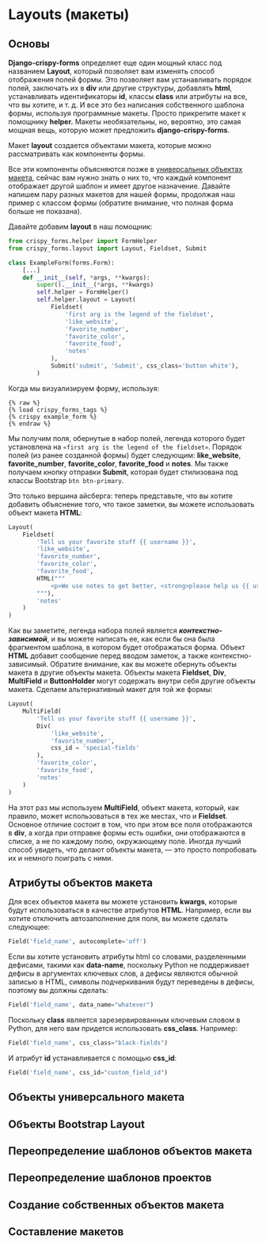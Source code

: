 # Layouts (макеты)

## Основы

**Django-crispy-forms** определяет еще один мощный класс под названием **Layout**, который позволяет вам изменять способ отображения полей формы. Это позволяет вам устанавливать порядок полей, заключать их в **div** или другие структуры, добавлять **html**, устанавливать идентификаторы **id**, классы **class** или атрибуты на все, что вы хотите, и т. д. И все это без написания собственного шаблона формы, используя программные макеты. Просто прикрепите макет к помощнику **helper.** Макеты необязательны, но, вероятно, это самая мощная вещь, которую может предложить **django-crispy-forms**.

Макет **layout** создается объектами макета, которые можно рассматривать как компоненты формы.

Все эти компоненты объясняются позже в [универсальных объектах макета](layouts-makety.md#obekty-universalnogo-maketa), сейчас вам нужно знать о них то, что каждый компонент отображает другой шаблон и имеет другое назначение. Давайте напишем пару разных макетов для нашей формы, продолжая наш пример с классом формы (обратите внимание, что полная форма больше не показана).

Давайте добавим **layout** в наш помощник:

```python
from crispy_forms.helper import FormHelper
from crispy_forms.layout import Layout, Fieldset, Submit

class ExampleForm(forms.Form):
    [...]
    def __init__(self, *args, **kwargs):
        super().__init__(*args, **kwargs)
        self.helper = FormHelper()
        self.helper.layout = Layout(
            Fieldset(
                'first arg is the legend of the fieldset',
                'like_website',
                'favorite_number',
                'favorite_color',
                'favorite_food',
                'notes'
            ),
            Submit('submit', 'Submit', css_class='button white'),
        )
```

Когда мы визуализируем форму, используя:

```django
{% raw %}
{% load crispy_forms_tags %}
{% crispy example_form %}
{% endraw %}
```

Мы получим поля, обернутые в набор полей, легенда которого будет установлена ​​на `«first arg is the legend of the fieldset»`. Порядок полей (из ранее созданной формы) будет следующим: **like\_website**, **favorite\_number**, **favorite\_color**, **favorite\_food** и **notes**. Мы также получаем кнопку отправки **Submit**, которая будет стилизована под классы Bootstrap `btn btn-primary`.

Это только вершина айсберга: теперь представьте, что вы хотите добавить объяснение того, что такое заметки, вы можете использовать объект макета **HTML**:

```python
Layout(
    Fieldset(
        'Tell us your favorite stuff {{ username }}',
        'like_website',
        'favorite_number',
        'favorite_color',
        'favorite_food',
        HTML("""
            <p>We use notes to get better, <strong>please help us {{ username }}</strong></p>
        """),
        'notes'
    )
)
```

Как вы заметите, легенда набора полей является _**контекстно-зависимой**_, и вы можете написать ее, как если бы она была фрагментом шаблона, в котором будет отображаться форма. Объект **HTML** добавит сообщение перед вводом заметок, а также контекстно-зависимый. Обратите внимание, как вы можете обернуть объекты макета в другие объекты макета. Объекты макета **Fieldset**, **Div**, **MultiField** и **ButtonHolder** могут содержать внутри себя другие объекты макета. Сделаем альтернативный макет для той же формы:

```python
Layout(
    MultiField(
        'Tell us your favorite stuff {{ username }}',
        Div(
            'like_website',
            'favorite_number',
            css_id = 'special-fields'
        ),
        'favorite_color',
        'favorite_food',
        'notes'
    )
)
```

На этот раз мы используем **MultiField**, объект макета, который, как правило, может использоваться в тех же местах, что и **Fieldset**. Основное отличие состоит в том, что при этом все поля отображаются в **div**, а когда при отправке формы есть ошибки, они отображаются в списке, а не по каждому полю, окружающему поле. Иногда лучший способ увидеть, что делают объекты макета, — это просто попробовать их и немного поиграть с ними.

## Атрибуты объектов макета

Для всех объектов макета вы можете установить **kwargs**, которые будут использоваться в качестве атрибутов **HTML**. Например, если вы хотите отключить автозаполнение для поля, вы можете сделать следующее:

```python
Field('field_name', autocomplete='off')
```

Если вы хотите установить атрибуты html со словами, разделенными дефисами, такими как **data-name**, поскольку Python не поддерживает дефисы в аргументах ключевых слов, а дефисы являются обычной записью в HTML, символы подчеркивания будут переведены в дефисы, поэтому вы должны сделать:

```python
Field('field_name', data_name="whatever")
```

Поскольку **class** является зарезервированным ключевым словом в Python, для него вам придется использовать **css\_class**. Например:

```python
Field('field_name', css_class="black-fields")
```

И атрибут **id** устанавливается с помощью **css\_id**:

```python
Field('field_name', css_id="custom_field_id")
```

## Объекты универсального макета

## Объекты Bootstrap Layout

## Переопределение шаблонов объектов макета

## Переопределение шаблонов проектов

## Создание собственных объектов макета

## Составление макетов
